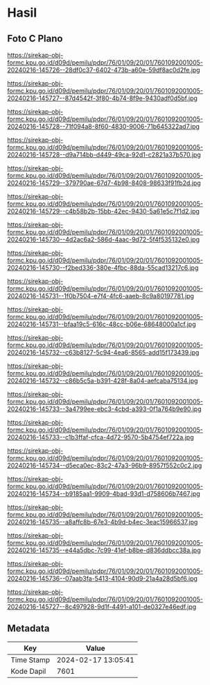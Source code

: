 # Hasil

## Foto C Plano

https://sirekap-obj-formc.kpu.go.id/d09d/pemilu/pdpr/76/01/09/20/01/7601092001005-20240216-145726--28df0c37-6402-473b-a60e-59df8ac0d2fe.jpg

https://sirekap-obj-formc.kpu.go.id/d09d/pemilu/pdpr/76/01/09/20/01/7601092001005-20240216-145727--87d4542f-3f80-4b74-8f9e-9430adf0d5bf.jpg

https://sirekap-obj-formc.kpu.go.id/d09d/pemilu/pdpr/76/01/09/20/01/7601092001005-20240216-145728--71f094a8-8f60-4830-9006-71b645322ad7.jpg

https://sirekap-obj-formc.kpu.go.id/d09d/pemilu/pdpr/76/01/09/20/01/7601092001005-20240216-145728--d9a714bb-d449-49ca-92d1-c2821a37b570.jpg

https://sirekap-obj-formc.kpu.go.id/d09d/pemilu/pdpr/76/01/09/20/01/7601092001005-20240216-145729--379790ae-67d7-4b98-8408-98633f91fb2d.jpg

https://sirekap-obj-formc.kpu.go.id/d09d/pemilu/pdpr/76/01/09/20/01/7601092001005-20240216-145729--c4b58b2b-15bb-42ec-9430-5a61e5c7f1d2.jpg

https://sirekap-obj-formc.kpu.go.id/d09d/pemilu/pdpr/76/01/09/20/01/7601092001005-20240216-145730--4d2ac6a2-586d-4aac-9d72-5f4f535132e0.jpg

https://sirekap-obj-formc.kpu.go.id/d09d/pemilu/pdpr/76/01/09/20/01/7601092001005-20240216-145730--f2bed336-380e-4fbc-88da-55cad13217c6.jpg

https://sirekap-obj-formc.kpu.go.id/d09d/pemilu/pdpr/76/01/09/20/01/7601092001005-20240216-145731--1f0b7504-e7f4-4fc6-aaeb-8c9a80197781.jpg

https://sirekap-obj-formc.kpu.go.id/d09d/pemilu/pdpr/76/01/09/20/01/7601092001005-20240216-145731--bfaa19c5-616c-48cc-b06e-68648000a1cf.jpg

https://sirekap-obj-formc.kpu.go.id/d09d/pemilu/pdpr/76/01/09/20/01/7601092001005-20240216-145732--c63b8127-5c94-4ea6-8565-add15f173439.jpg

https://sirekap-obj-formc.kpu.go.id/d09d/pemilu/pdpr/76/01/09/20/01/7601092001005-20240216-145732--c86b5c5a-b391-428f-8a04-aefcaba75134.jpg

https://sirekap-obj-formc.kpu.go.id/d09d/pemilu/pdpr/76/01/09/20/01/7601092001005-20240216-145733--3a4799ee-ebc3-4cbd-a393-0f1a764b9e90.jpg

https://sirekap-obj-formc.kpu.go.id/d09d/pemilu/pdpr/76/01/09/20/01/7601092001005-20240216-145733--c1b3ffaf-cfca-4d72-9570-5b4754ef722a.jpg

https://sirekap-obj-formc.kpu.go.id/d09d/pemilu/pdpr/76/01/09/20/01/7601092001005-20240216-145734--d5eca0ec-83c2-47a3-96b9-8957f552c0c2.jpg

https://sirekap-obj-formc.kpu.go.id/d09d/pemilu/pdpr/76/01/09/20/01/7601092001005-20240216-145734--b9185aa1-9909-4bad-93d1-d758606b7467.jpg

https://sirekap-obj-formc.kpu.go.id/d09d/pemilu/pdpr/76/01/09/20/01/7601092001005-20240216-145735--a8affc8b-67e3-4b9d-b4ec-3eac15966537.jpg

https://sirekap-obj-formc.kpu.go.id/d09d/pemilu/pdpr/76/01/09/20/01/7601092001005-20240216-145735--e44a5dbc-7c99-41ef-b8be-d836ddbcc38a.jpg

https://sirekap-obj-formc.kpu.go.id/d09d/pemilu/pdpr/76/01/09/20/01/7601092001005-20240216-145736--07aab3fa-5413-4104-90d9-21a4a28d5bf6.jpg

https://sirekap-obj-formc.kpu.go.id/d09d/pemilu/pdpr/76/01/09/20/01/7601092001005-20240216-145727--8c497928-9d1f-4491-a101-de0327e46edf.jpg


## Metadata

| Key        | Value               |
| ---------- | ------------------- |
| Time Stamp | 2024-02-17 13:05:41 |
| Kode Dapil | 7601                |




